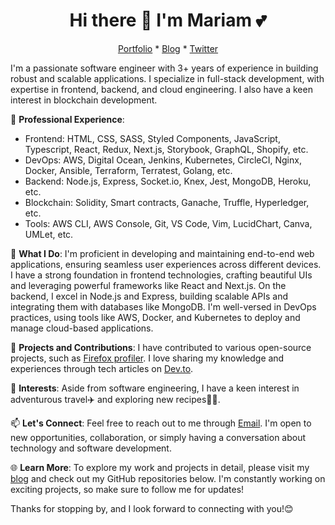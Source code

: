 <h1 align="center"> Hi there 👋 I'm Mariam 💕 </h1>

<p align="center">
    <a href="https://mariamadedeji.com">Portfolio</a> * 
    <a href="https://dev.to/mariehposa">Blog</a> * 
    <a href="https://twitter.com/Mariehposah">Twitter</a>
</p>

I'm a passionate software engineer with 3+ years of experience in building robust and scalable applications. I specialize in full-stack development, with expertise in frontend, backend, and cloud engineering. I also have a keen interest in blockchain development.

💼 **Professional Experience**:
- Frontend: HTML, CSS, SASS, Styled Components, JavaScript, Typescript, React, Redux, Next.js, Storybook, GraphQL, Shopify, etc.
- DevOps: AWS, Digital Ocean, Jenkins, Kubernetes, CircleCI, Nginx, Docker, Ansible, Terraform, Terratest, Golang, etc.
- Backend: Node.js, Express, Socket.io, Knex, Jest, MongoDB, Heroku, etc.
- Blockchain: Solidity, Smart contracts, Ganache, Truffle, Hyperledger, etc.
- Tools: AWS CLI, AWS Console, Git, VS Code, Vim, LucidChart, Canva, UMLet, etc.

🔨 **What I Do**:
I'm proficient in developing and maintaining end-to-end web applications, ensuring seamless user experiences across different devices. I have a strong foundation in frontend technologies, crafting beautiful UIs and leveraging powerful frameworks like React and Next.js. On the backend, I excel in Node.js and Express, building scalable APIs and integrating them with databases like MongoDB. I'm well-versed in DevOps practices, using tools like AWS, Docker, and Kubernetes to deploy and manage cloud-based applications.

🚀 **Projects and Contributions**:
I have contributed to various open-source projects, such as [Firefox profiler](https://github.com/firefox-devtools/profiler). I love sharing my knowledge and experiences through tech articles on [Dev.to](https://dev.to/mariehposa).

🌱 **Interests**:
Aside from software engineering, I have a keen interest in adventurous travel✈️ and exploring new recipes🧑‍🍳.

📫 **Let's Connect**:
Feel free to reach out to me through [Email](mailto:mariamadedeji.work@gmail.com). I'm open to new opportunities, collaboration, or simply having a conversation about technology and software development.

🌐 **Learn More**:
To explore my work and projects in detail, please visit my [blog](https://dev.to/mariehposa) and check out my GitHub repositories below. I'm constantly working on exciting projects, so make sure to follow me for updates!

Thanks for stopping by, and I look forward to connecting with you!😊
